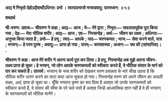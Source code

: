 **अद्य मे निभृतो देहोऽद्यैवार्थोऽधिगत: प्रभो ।** **त्वत्पादभाजो भगवन्नवापु: पारमध्वन: ॥ ५॥** 

**शब्दार्थ** 

**श्री-वरुण: उवाच—** **श्रीवरुण ने कहा** **; अद्य—** **आज** **; मे—** **मेरे द्वारा** **; निभृत:—** **सफलतापूर्वक पूरा किया गया** **; देह:—** **मेरा** **भौतिक शरीर** **; अद्य—** **आज** **; एव—** **निस्सन्देह** **; अर्थ:—** **जीवन का लक्ष्य** **; अधिगत:—** **अनुभव किया जाता है** **; प्रभो—** **हे प्रभु** **;** **त्वत्—** **आपके** **; पाद—** **चरणकमल** **; भाज:—** **सेवा करने वाले, पात्र** **; भगवन्—** **हे परम पुरुष** **; अवापु:—** **प्राप्त हो गया** **; पारम्—** **चरमावस्था** **; अध्वन:—** **पथ की (सांसारिक)।** **.** 

**श्रीवरुण ने कहा : आज मेरे शरीर ने अपना कार्य पूरा कर लिया। हे प्रभु, निस्सन्देह अब** **मुझे अपना जीवन-लक्ष्य प्राप्त हो चुका। हे भगवन्, जो लोग आपके चरणकमलों को स्वीकार** **करते हैं, वे भौतिक संसार के मार्ग को पार कर सकते हैं।** **तात्पर्य :** भगवान् के भव्य शरीर को देखकर वरुण प्रसन्नता के मारे चीख उठता है कि भौतिक शरीर धारण करने का सारा कष्ट आज सुफल हो गया। निस्सन्देह वरुण को अपने जीवन का असली लक्ष्य, *अर्थ,* प्राप्त हो चुका था। चूँकि भगवान् कृष्ण का रूप दिव्य है अतएव जो उनके चरणकमलों को स्वीकार करते हैं, वे संसार की सीमा के परे चले जाते हैं अतएव जिन्हें आध्यात्मिक ज्ञान नहीं है वे ही भगवान् के चरणकमलों को भौतिक मानेंगे।  